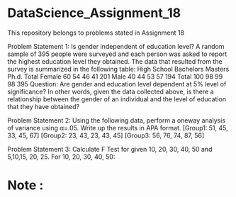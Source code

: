# DataScience_Assignment_18
This repository belongs to problems stated in Assignment 18


Problem Statement 1:
Is gender independent of education level? A random sample of 395 people were
surveyed and each person was asked to report the highest education level they
obtained. The data that resulted from the survey is summarized in the following table:
High School Bachelors Masters Ph.d. Total
Female 60 54 46 41 201
Male 40 44 53 57 194
Total 100 98 99 98 395
Question: Are gender and education level dependent at 5% level of significance? In
other words, given the data collected above, is there a relationship between the gender
of an individual and the level of education that they have obtained?

Problem Statement 2:
Using the following data, perform a oneway analysis of variance using α=.05. Write up
the results in APA format.
[Group1: 51, 45, 33, 45, 67]
[Group2: 23, 43, 23, 43, 45]
[Group3: 56, 76, 74, 87, 56]

Problem Statement 3:
Calculate F Test for given 10, 20, 30, 40, 50 and 5,10,15, 20, 25.
For 10, 20, 30, 40, 50:

# Note : 
